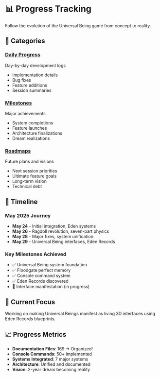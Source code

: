 # 📊 Progress Tracking

Follow the evolution of the Universal Being game from concept to reality.

## 📁 Categories

### [Daily Progress](daily/)
Day-by-day development logs
- Implementation details
- Bug fixes
- Feature additions
- Session summaries

### [Milestones](milestones/)
Major achievements
- System completions
- Feature launches
- Architecture finalizations
- Dream realizations

### [Roadmaps](roadmaps/)
Future plans and visions
- Next session priorities
- Ultimate feature goals
- Long-term vision
- Technical debt

## 📅 Timeline

### May 2025 Journey
- **May 24** - Initial integration, Eden systems
- **May 26** - Ragdoll revolution, seven-part physics
- **May 28** - Major fixes, system unification
- **May 29** - Universal Being interfaces, Eden Records

### Key Milestones Achieved
- ✅ Universal Being system foundation
- ✅ Floodgate perfect memory
- ✅ Console command system
- ✅ Eden Records discovered
- 🔧 Interface manifestation (in progress)

## 🎯 Current Focus

Working on making Universal Beings manifest as living 3D interfaces using Eden Records blueprints.

## 📈 Progress Metrics

- **Documentation Files**: 169 → Organized!
- **Console Commands**: 50+ implemented
- **Systems Integrated**: 7 major systems
- **Architecture**: Unified and documented
- **Vision**: 2-year dream becoming reality